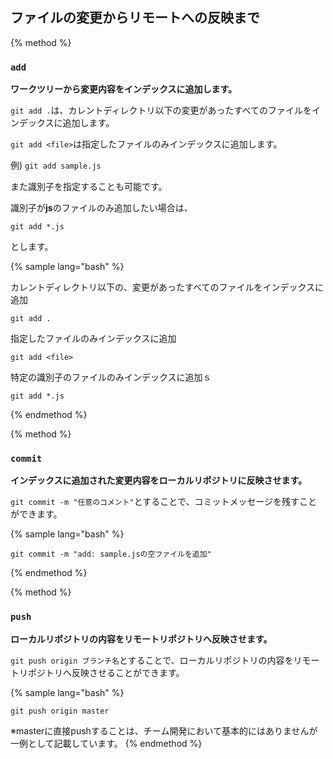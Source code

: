 ## ファイルの変更からリモートへの反映まで

{% method %}

### `add`
**ワークツリーから変更内容をインデックスに追加します。**

`git add .`は、カレントディレクトリ以下の変更があったすべてのファイルをインデックスに追加します。

`git add <file>`は指定したファイルのみインデックスに追加します。

例) `git add sample.js`

また識別子を指定することも可能です。

識別子が**js**のファイルのみ追加したい場合は、

`git add *.js`

とします。


{% sample lang="bash" %}

カレントディレクトリ以下の、変更があったすべてのファイルをインデックスに追加
```
git add .
```
指定したファイルのみインデックスに追加
```
git add <file>
```
特定の識別子のファイルのみインデックスに追加ｓ
```
git add *.js
```
{% endmethod %}

{% method %}

### `commit`
**インデックスに追加された変更内容をローカルリポジトリに反映させます。**

`git commit -m "任意のコメント"`とすることで、コミットメッセージを残すことができます。


{% sample lang="bash" %}
```
git commit -m "add: sample.jsの空ファイルを追加"
```
{% endmethod %}

{% method %}

### `push`
**ローカルリポジトリの内容をリモートリポジトリへ反映させます。**

`git push origin ブランチ名`とすることで、ローカルリポジトリの内容をリモートリポジトリへ反映させることができます。


{% sample lang="bash" %}
```
git push origin master
```
※masterに直接pushすることは、チーム開発において基本的にはありませんが一例として記載しています。
{% endmethod %}
